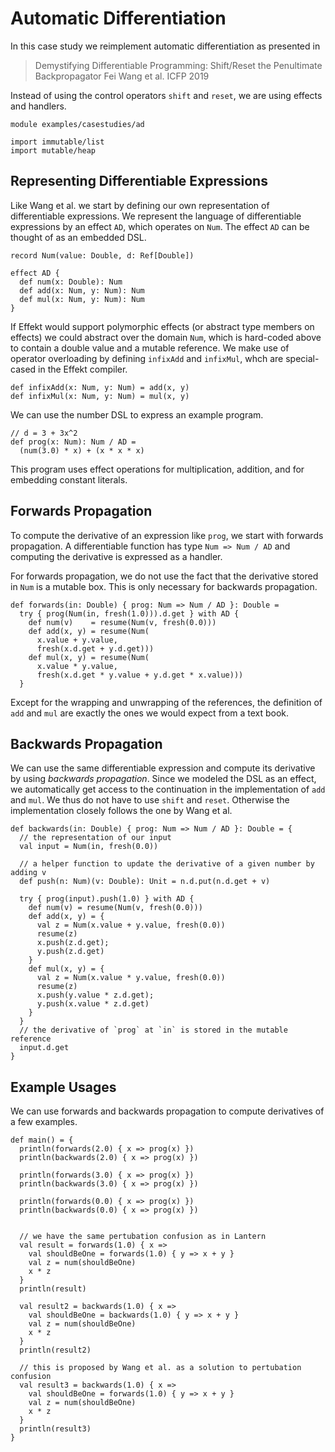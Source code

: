 # Automatic Differentiation
In this case study we reimplement automatic differentiation as presented in

> Demystifying Differentiable Programming: Shift/Reset the Penultimate Backpropagator
> Fei Wang et al. ICFP 2019

Instead of using the control operators `shift` and `reset`, we are using effects and
handlers.
```
module examples/casestudies/ad

import immutable/list
import mutable/heap
```

## Representing Differentiable Expressions
Like Wang et al. we start by defining our own representation of differentiable
expressions. We represent the language of differentiable expressions by an
effect `AD`, which operates on `Num`. The effect `AD` can be thought of as an
embedded DSL.
```
record Num(value: Double, d: Ref[Double])

effect AD {
  def num(x: Double): Num
  def add(x: Num, y: Num): Num
  def mul(x: Num, y: Num): Num
}
```
If Effekt would support polymorphic effects (or abstract type members on
effects) we could abstract over the domain `Num`, which is hard-coded above to
contain a double value and a mutable reference.
We make use of operator overloading by defining `infixAdd` and `infixMul`, whch are
special-cased in the Effekt compiler.
```
def infixAdd(x: Num, y: Num) = add(x, y)
def infixMul(x: Num, y: Num) = mul(x, y)
```
We can use the number DSL to express an example program.
```
// d = 3 + 3x^2
def prog(x: Num): Num / AD =
  (num(3.0) * x) + (x * x * x)
```
This program uses effect operations for multiplication, addition, and for embedding
constant literals.

## Forwards Propagation
To compute the derivative of an expression like `prog`, we start with
forwards propagation. A differentiable function has type `Num => Num / AD`
and computing the derivative is expressed as a handler.

For forwards propagation, we do not use the fact that the derivative stored
in `Num` is a mutable box. This is only necessary for backwards propagation.
```
def forwards(in: Double) { prog: Num => Num / AD }: Double =
  try { prog(Num(in, fresh(1.0))).d.get } with AD {
    def num(v)    = resume(Num(v, fresh(0.0)))
    def add(x, y) = resume(Num(
      x.value + y.value,
      fresh(x.d.get + y.d.get)))
    def mul(x, y) = resume(Num(
      x.value * y.value,
      fresh(x.d.get * y.value + y.d.get * x.value)))
  }
```
Except for the wrapping and unwrapping of the references, the definition
of `add` and `mul` are exactly the ones we would expect from a text book.

## Backwards Propagation
We can use the same differentiable expression and compute its derivative
by using _backwards propagation_. Since we modeled the DSL as an effect,
we automatically get access to the continuation in the implementation of
`add` and `mul`. We thus do not have to use `shift` and `reset`.
Otherwise the implementation closely follows the one by Wang et al.
```
def backwards(in: Double) { prog: Num => Num / AD }: Double = {
  // the representation of our input
  val input = Num(in, fresh(0.0))

  // a helper function to update the derivative of a given number by adding v
  def push(n: Num)(v: Double): Unit = n.d.put(n.d.get + v)

  try { prog(input).push(1.0) } with AD {
    def num(v) = resume(Num(v, fresh(0.0)))
    def add(x, y) = {
      val z = Num(x.value + y.value, fresh(0.0))
      resume(z)
      x.push(z.d.get);
      y.push(z.d.get)
    }
    def mul(x, y) = {
      val z = Num(x.value * y.value, fresh(0.0))
      resume(z)
      x.push(y.value * z.d.get);
      y.push(x.value * z.d.get)
    }
  }
  // the derivative of `prog` at `in` is stored in the mutable reference
  input.d.get
}
```

## Example Usages
We can use forwards and backwards propagation to compute derivatives of a few
examples.
```
def main() = {
  println(forwards(2.0) { x => prog(x) })
  println(backwards(2.0) { x => prog(x) })

  println(forwards(3.0) { x => prog(x) })
  println(backwards(3.0) { x => prog(x) })

  println(forwards(0.0) { x => prog(x) })
  println(backwards(0.0) { x => prog(x) })


  // we have the same pertubation confusion as in Lantern
  val result = forwards(1.0) { x =>
    val shouldBeOne = forwards(1.0) { y => x + y }
    val z = num(shouldBeOne)
    x * z
  }
  println(result)

  val result2 = backwards(1.0) { x =>
    val shouldBeOne = backwards(1.0) { y => x + y }
    val z = num(shouldBeOne)
    x * z
  }
  println(result2)

  // this is proposed by Wang et al. as a solution to pertubation confusion
  val result3 = backwards(1.0) { x =>
    val shouldBeOne = forwards(1.0) { y => x + y }
    val z = num(shouldBeOne)
    x * z
  }
  println(result3)
}
```
